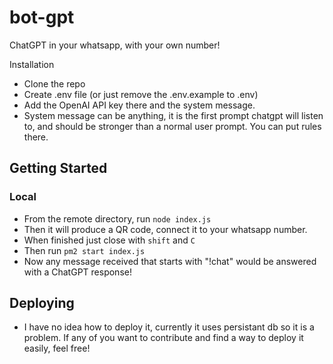# bot-gpt
ChatGPT in your whatsapp, with your own number!

Installation
- Clone the repo
- Create .env file (or just remove the .env.example to .env)
- Add the OpenAI API key there and the system message.
- System message can be anything, it is the first prompt chatgpt will listen to, and should be stronger than a normal user prompt. You can put rules there.

## Getting Started

### Local
- From the remote directory, run `node index.js`
- Then it will produce a QR code, connect it to your whatsapp number.
- When finished just close with `shift` and `C`
- Then run `pm2 start index.js`
- Now any message received that starts with "!chat" would be answered with a ChatGPT response!

## Deploying
- I have no idea how to deploy it, currently it uses persistant db so it is a problem. If any of you want to contribute and find a way to deploy it easily, feel free!